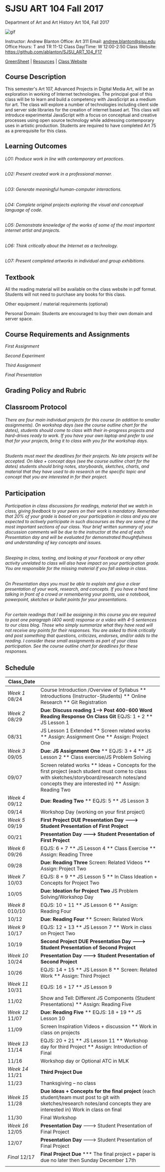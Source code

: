 **SJSU ART 104 Fall 2017**
======================
Department of Art and Art History
Art 104, Fall 2017

![gif](http://i.imgur.com/zdzDxsA.gif)

Instructor: Andrew Blanton
Office: Art 311
Email: andrew.blanton@sjsu.edu
Office Hours: T and TR 11-12
Class Day/Time: W 12:00-2:50
Class Website: https://github.com/ablanton/SJSU_ART_104_F17

[GreenSheet](https://github.com/ablanton/SJSU_ART_104_F17/blob/master/GREENSHEET.md)
| [Resources](https://github.com/ablanton/SJSU_ART_104_F17/blob/master/RESOURCES.md)
| [Class Website](https://github.com/ablanton/SJSU_ART_104_F17)

Course Description
------------------
This semester's Art 107, Advanced Projects in Digital Media Art, will be an exploration in working of Internet technologies. The principal goal of this class will be to learn and build a competency with JavaScript as a medium for art. The class will explore a number of technologies including client side and server side libraries for the creation of internet based art. This class will introduce experimental JavaScript with a focus on conceptual and creative processes using open source technology while addressing contemporary uses in artistic production. Students are required to have completed Art 75 as a prerequisite for this class.

Learning Outcomes
-----------------

###### LO1: Produce work in line with contemporary art practices.
###### LO2: Present created work in a professional manner.
###### LO3: Generate meaningful human-computer interactions.
###### LO4: Complete original projects exploring the visual and conceptual language of code.
###### LO5: Demonstrate knowledge of the works of some of the most important internet artist and projects.
###### LO6: Think critically about the Internet as a technology.
###### LO7: Present completed artworks in individual and group exhibitions. 

Textbook
--------

All the reading material will be available on the class website in pdf format. Students will not need to purchase any books for this class.

Other equipment / material requirements (optional)

Personal Domain: Students are encouraged to buy their own domain and server space.

Course Requirements and Assignments
-----------------------------------

*First Assignment*

*Second Experiment*

*Third Assignment*

*Final Presentation*

Grading Policy and Rubric
-------------------------

Classroom Protocol
------------------

###### There are four main individual projects for this course (in addition to smaller assignments). On workshop days (see the course outline chart for the dates), students should come to class with their in-progress projects and hard-drives ready to work. If you have your own laptop and prefer to use that for your projects, bring it to class with you for the workshop days.

###### Students must meet the deadlines for their projects. No late projects will be accepted. On Idea + concept days (see the course outline chart for the dates) students should bring notes, storyboards, sketches, charts, and material that they have used to do research on the specific topic and concept that you are interested in for their project.

Participation
-------------

###### Participation in class discussions for readings, material that we watch in class, giving feedback to your peers on their work is mandatory. Remember that 20% of your grade is based on your participation in class and you are expected to actively participate in such discourses as they are some of the most important sections of our class. Your brief written summary of your discussion comments will be due to the instructor at the end of each Presentation day and will be evaluated for demonstrated thoughtfulness and understanding of key concepts and issues.

###### Sleeping in class, texting, and looking at your Facebook or any other activity unrelated to class will also have impact on your participation grade. You are responsible for the missing material if you fall asleep in class.

###### On Presentation days you must be able to explain and give a clear presentation of your work, research, and concepts. If you have a hard time talking in front of a crowd or remembering your points, use a notebook, powerpoint, sketches or bullet points for your presentations.

###### For certain readings that I will be assigning in this course you are required to post one paragraph (400 word) response or a video with 4-5 sentences to our class blog. Those who simply summarize what they have read will not receive any points for their responses. You are asked to think critically and post something that questions, criticizes, endorses, and/or adds to the reading. I consider these small assignments as part of your class participation. See the course outline chart for deadlines for these responses.

Schedule
--------

| Class_Date          |                                                                                                                                                                        |
| ------------------- |----------------------------------------------------------------------------------------------------------------------------------------------------------------------|
| *Week 1* 08/24      | Course Introduction /Overview of Syllabus ** Introductions (Instructor-Students) ** Online Research ** Git Registration |
| *Week 2* 08/29      | **Due: Discuss reading 1--> Post 400-600 Word Reading Response On Class Git** EQJS: 1 + 2 ** JS Lesson 1 |
| 08/31               | JS Lesson 1 Extended ** Screen related works ** Assign: Assignment One ** Assign: Project One |
| *Week 3* 09/05      | **Due: JS Assignment One** ** EQJS: 3 + 4 ** JS Lesson 2 ** Class exercise/JS Problem Solving |
| 09/07               | Screen related works ** Ideas + Concepts for the first project (each student must come to class with sketches/storyboard/research notes/and concepts they are interested in) ** Assign: Reading Two |
| *Week 4* 09/12      | **Due: Reading Two** ** EQJS: 5 ** JS Lesson 3 |
| 09/14               | Workshop Day (working on your first project) |
| *Week 5* 09/19      | **First Project DUE** **Presentation Day  ---> Student Presentation of First Project** |
| 00/21               | **Presentation Day  ---> Student Presentation of First Project** |
| *Week 6* 09/26      | EQJS: 6 + 7 ** JS Lesson 4 ** Class Exercise ** Assign: Reading Three |
| 09/28               | **Due: Reading Three** Screen: Related Videos ** Assign: Project Two|
| *Week 7* 10/03      | EQJS: 8 + 9 ** JS Lesson 5 ** In Class Ideation + Concepts for Project Two |
| 10/05               | **Due: Ideation for Project Two** JS Problem Solving/Workshop Day |
| *Week 8* 010/10     | EQJS: 10 + 11 ** JS Lesson 6 ** Assign: Reading Four |
| 10/12               | **Due: Reading Four** ** Screen: Related Work |
| *Week 9* 10/17      | EQJS: 12 + 13 ** JS Lesson 7 ** Work in class on Project Two |
| 10/19               | **Second Project DUE** **Presentation Day ---> Student Presentation of Second Project** |
| *Week 10* 10/24     | **Presentation Day ---> Student Presentation of Second Project** |
| 10/26               | EQJS: 14 + 15 ** JS Lesson 8 ** Screen: Related Work ** Assign: Third Project |
| *Week 11* 10/31     | EQJS: 16 + 17 ** JS Lesson 9 |
| 11/02               | Show and Tell: Different JS Components  (Student Presentations) ** Assign: Reading Five |
| *Week 12* 11/07     | **Due: Reading Five** ** EQJS: 18 + 19 ** JS Lesson 10 |
| 11/09               | Screen Inspiration Videos + discussion ** Work in class on projects |
| *Week 13* 11/14     | EQJS: 20 + 21 ** JS Lesson 11 ** Workshop day for third Project ** Assign: Introduction of Final|
| 11/16               | Workshop day or Optional ATC in MLK |
| *Week 14* 11/21     | **Third Project Due** |
| 11/23               | Thanksgiving – no class
| *Week 15* 11/28     | **Due Ideas + Concepts for the final project** (each student/team must post to git with sketches/research notes/and concepts they are interested in) Work in class on final |
| 11/30               | Final Workshop |
| *Week 16* 12/05     | **Presentation Day** ---> Student Presentation of Final Project |
| 12/07               | **Presentation Day** ---> Student Presentation of Final Project |
| *Final*  12/17      | **Final Project Due** *** The final project + paper is due no later then Sunday December 17th |
|                  |  |
